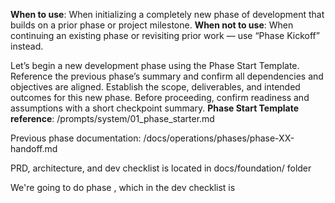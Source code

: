 **When to use**: When initializing a completely new phase of development that builds on a prior phase or project milestone.
**When not to use**: When continuing an existing phase or revisiting prior work — use “Phase Kickoff” instead.

Let’s begin a new development phase using the Phase Start Template.
Reference the previous phase’s summary and confirm all dependencies and objectives are aligned.
Establish the scope, deliverables, and intended outcomes for this new phase.
Before proceeding, confirm readiness and assumptions with a short checkpoint summary.
**Phase Start Template reference**: /prompts/system/01_phase_starter.md

Previous phase documentation: /docs/operations/phases/phase-XX-handoff.md

PRD, architecture, and dev checklist is located in docs/foundation/ folder

We're going to do phase , which in the dev checklist is 